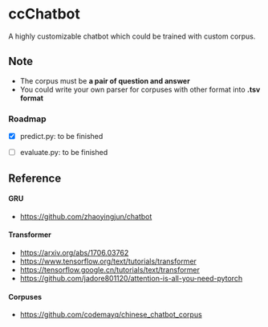# ccChatbot

A highly customizable chatbot which could be trained with custom corpus.



## Note

- The corpus must be **a pair of question and answer**
- You could write your own parser for corpuses with other format into **.tsv format**

   

### Roadmap

- [x] predict.py: to be finished
- [ ] evaluate.py: to be finished



## Reference

#### GRU

- https://github.com/zhaoyingjun/chatbot



#### Transformer

- https://arxiv.org/abs/1706.03762
- https://www.tensorflow.org/text/tutorials/transformer
- https://tensorflow.google.cn/tutorials/text/transformer
- https://github.com/jadore801120/attention-is-all-you-need-pytorch



#### Corpuses

- https://github.com/codemayq/chinese_chatbot_corpus

